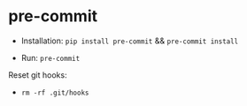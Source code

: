 # pre-commit

- Installation: `pip install pre-commit` && `pre-commit install`

- Run: `pre-commit`

Reset git hooks:
- `rm -rf .git/hooks`
